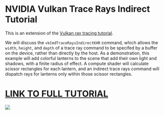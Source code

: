 # NVIDIA Vulkan Trace Rays Indirect Tutorial
This is an extension of the [Vulkan ray tracing tutorial](https://nvpro-samples.github.io/vk_raytracing_tutorial_KHR/vkrt_tutorial.md.html).

We will discuss the `vkCmdTraceRaysIndirectKHR` command, which allows the
`width`, `height`, and `depth` of a trace ray command to be specifed by a
buffer on the device, rather than directly by the host. As a demonstration,
this example will add colorful lanterns to the scene that add their own light
and shadows, with a finite radius of effect. A compute shader will calculate
scissor rectangles for each lantern, and an indirect trace rays command will
dispatch rays for lanterns only within those scissor rectangles.

# [LINK TO FULL TUTORIAL](https://nvpro-samples.github.io/vk_raytracing_tutorial_KHR/vkrt_tuto_indirect_scissor.md.html)

![](../docs/Images/indirect_scissor/intro.png)

